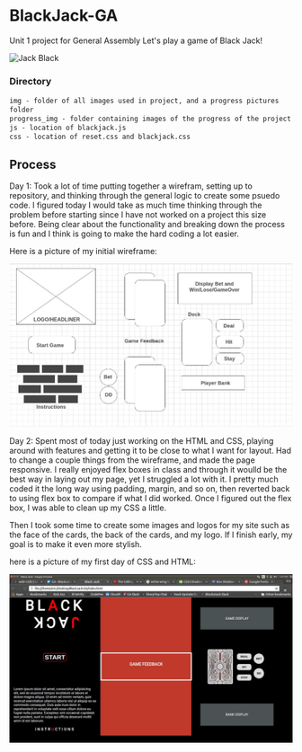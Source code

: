 # BlackJack-GA
Unit 1 project for General Assembly
Let's play a game of Black Jack!

![Jack Black](http://images.contentful.com/7h71s48744nc/2vCFR1BdgQssmCU8UiUuiA/ba01b416a2c9a7cce6ee9f6e78485f50/school-of-rock.jpg)

### Directory
```
img - folder of all images used in project, and a progress pictures folder
progress_img - folder containing images of the progress of the project
js - location of blackjack.js
css - location of reset.css and blackjack.css
```

## Process
Day 1: Took a lot of time putting together a wirefram, setting up to repository, and thinking through the general logic to create some psuedo code. I figured today I would take as much time thinking through the problem before starting since I have not worked on a project this size before. Being clear about the functionality and breaking down the process is fun and I think is going to make the hard coding a lot easier.

Here is a picture of my initial wireframe:

![HTML/CSS](img/blackjack_wireframe.jpeg)

Day 2: Spent most of today just working on the HTML and CSS, playing around with features and getting it to be close to what I want for layout. Had to change a couple things from the wireframe, and made the page responsive. I really enjoyed flex boxes in class and through it woulld be the best way in laying out my page, yet I struggled a lot with it. I pretty much coded it the long way using padding, margin, and so on, then reverted back to using flex box to compare if what I did worked. Once I figured out the flex box, I was able to clean up my CSS a little.

Then I took some time to create some images and logos for my site such as the face of the cards, the back of the cards, and my logo. If I finish early, my goal is to make it even more stylish.

here is a picture of my first day of CSS and HTML:

![HTML/CSS](img/after-full-day-of-html-css.jpeg)

